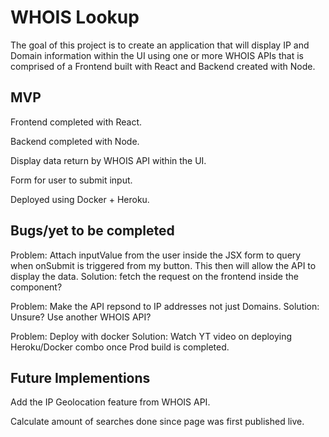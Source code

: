 # WHOIS Lookup

The goal of this project is to create an application that will display IP and Domain information within the UI using one or more WHOIS APIs that is comprised of a Frontend built with React and Backend created with Node.

## MVP
Frontend completed with React.

Backend completed with Node.

Display data return by WHOIS API within the UI.

Form for user to submit input.

Deployed using Docker + Heroku.

## Bugs/yet to be completed

Problem: Attach inputValue from the user inside the JSX form to query when onSubmit is triggered from my button. This then will allow the API to display the data.
Solution: fetch the request on the frontend inside the component?

Problem: Make the API repsond to IP addresses not just Domains.
Solution: Unsure? Use another WHOIS API?

Problem: Deploy with docker
Solution: Watch YT video on deploying Heroku/Docker combo once Prod build is completed.


 

## Future Implementions
Add the IP Geolocation feature from WHOIS API.

Calculate amount of searches done since page was first published live.



